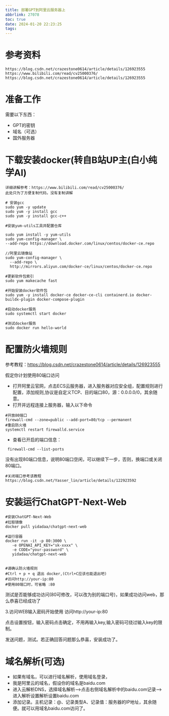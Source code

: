 ```yaml
---
title: 部署GPT到阿里云服务器上
abbrlink: 27078
toc: true
date: 2024-01-20 22:23:25
tags:
---
```

# 参考资料
```
https://blog.csdn.net/crazestone0614/article/details/126923555
https://www.bilibili.com/read/cv25000376/
https://blog.csdn.net/crazestone0614/article/details/126923555
```

# 准备工作
需要以下东西：
- GPT的密钥
- 域名（可选）
- 国外服务器
# 下载安装docker(转自B站UP主(白小纯学AI)
```
详细讲解参考：https://www.bilibili.com/read/cv25000376/
此处只为了方便复制代码，没有复制讲解
```

```
# 安装gcc 
sudo yum -y update
sudo yum -y install gcc
sudo yum -y install gcc-c++

#安装yum-utils工具并配置仓库

sudo yum install -y yum-utils
sudo yum-config-manager \
--add-repo https://download.docker.com/linux/centos/docker-ce.repo

//阿里云镜像站
sudo yum-config-manager \
  --add-repo \
  http://mirrors.aliyun.com/docker-ce/linux/centos/docker-ce.repo

#更新软件包索引
sudo yum makecache fast

#开始安装docker软件包
sudo yum -y install docker-ce docker-ce-cli containerd.io docker-buildx-plugin docker-compose-plugin

#启动docker服务
sudo systemctl start docker

#测试docker服务
sudo docker run hello-world

```


# 配置防火墙规则
参考教程：https://blog.csdn.net/crazestone0614/article/details/126923555

假定你计划使用80端口访问
- 打开阿里云官网，点击ECS云服务器，进入服务器对应安全组，配置规则进行配置，添加规则,协议是自定义TCP、目的端口80，源：0.0.0.0/0，其余随意。
- 打开并远程连接上服务器，输入以下命令
```
#开放80端口
firewall-cmd --zone=public --add-port=80/tcp --permanent  
#重启防火墙
systemctl restart firewalld.service
```
- 查看已开启的端口信息：
```
 firewall-cmd --list-ports
```
没有出现80端口信息，说明80端口空闲，可以继续下一步，否则，换端口或关闭80端口。
```
#关闭端口参考该教程
https://blog.csdn.net/Yasser_lin/article/details/122923592
```
# 安装运行ChatGPT-Next-Web
```
#安装ChatGPT-Next-Web
#拉取镜像
docker pull yidadaa/chatgpt-next-web

#运行容器
docker run -it -p 80:3000 \
   -e OPENAI_API_KEY="sk-xxxx" \
   -e CODE="your-password" \
   yidadaa/chatgpt-next-web


#请确认防火墙规则
#Ctrl + p + q 退出 docker,(Ctrl+C应该也能退出吧)
#访问http://your-ip:80 
#使用80端口时，可省略 :80
```

测试是否能够成功访问(80可修改，可以改为别的端口号)，如果成功访问web，那么恭喜已经成功了



3.访问WEB输入密码开始使用
访问http://your-ip:80

点击设置按钮，输入密码点击确定，不用再输入key,输入密码可绕过输入key的限制。

发送问题，测试。若正确回答问题那么恭喜，安装成功了。
# 域名解析(可选)
- 如果有域名，可以进行域名解析，使用域名登录，
- 我是阿里云的域名，假设你的域名是baidu.com
- 进入云解析DNS，选择域名解析-->点击右侧域名解析中的baidu.com记录-->进入解析设置解析设置baidu.com
- 添加记录。主机记录：@、记录类型A、记录值：服务器的IP地址，其余随便。就可以用域名baidu.com访问了。
